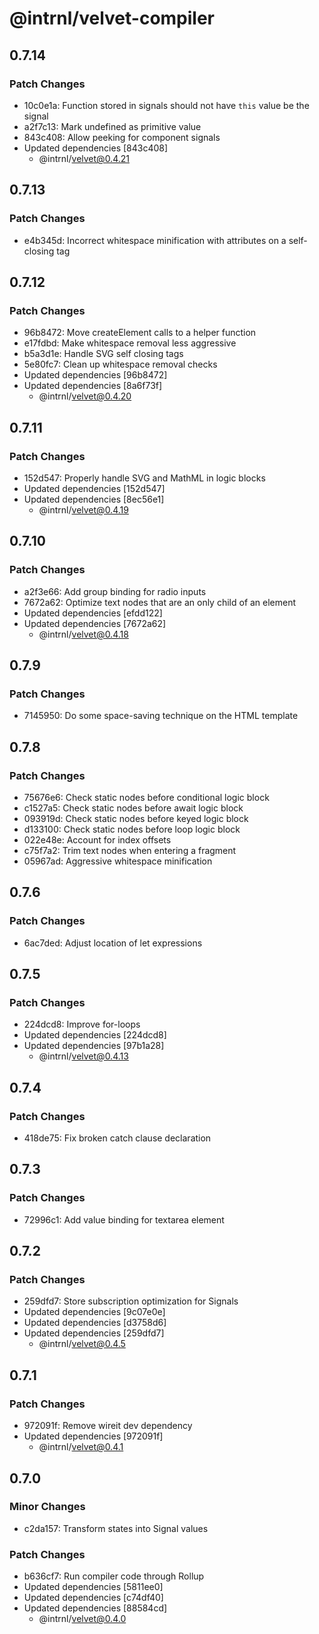 # @intrnl/velvet-compiler

## 0.7.14

### Patch Changes

- 10c0e1a: Function stored in signals should not have `this` value be the signal
- a2f7c13: Mark undefined as primitive value
- 843c408: Allow peeking for component signals
- Updated dependencies [843c408]
  - @intrnl/velvet@0.4.21

## 0.7.13

### Patch Changes

- e4b345d: Incorrect whitespace minification with attributes on a self-closing tag

## 0.7.12

### Patch Changes

- 96b8472: Move createElement calls to a helper function
- e17fdbd: Make whitespace removal less aggressive
- b5a3d1e: Handle SVG self closing tags
- 5e80fc7: Clean up whitespace removal checks
- Updated dependencies [96b8472]
- Updated dependencies [8a6f73f]
  - @intrnl/velvet@0.4.20

## 0.7.11

### Patch Changes

- 152d547: Properly handle SVG and MathML in logic blocks
- Updated dependencies [152d547]
- Updated dependencies [8ec56e1]
  - @intrnl/velvet@0.4.19

## 0.7.10

### Patch Changes

- a2f3e66: Add group binding for radio inputs
- 7672a62: Optimize text nodes that are an only child of an element
- Updated dependencies [efdd122]
- Updated dependencies [7672a62]
  - @intrnl/velvet@0.4.18

## 0.7.9

### Patch Changes

- 7145950: Do some space-saving technique on the HTML template

## 0.7.8

### Patch Changes

- 75676e6: Check static nodes before conditional logic block
- c1527a5: Check static nodes before await logic block
- 093919d: Check static nodes before keyed logic block
- d133100: Check static nodes before loop logic block
- 022e48e: Account for index offsets
- c75f7a2: Trim text nodes when entering a fragment
- 05967ad: Aggressive whitespace minification

## 0.7.6

### Patch Changes

- 6ac7ded: Adjust location of let expressions

## 0.7.5

### Patch Changes

- 224dcd8: Improve for-loops
- Updated dependencies [224dcd8]
- Updated dependencies [97b1a28]
  - @intrnl/velvet@0.4.13

## 0.7.4

### Patch Changes

- 418de75: Fix broken catch clause declaration

## 0.7.3

### Patch Changes

- 72996c1: Add value binding for textarea element

## 0.7.2

### Patch Changes

- 259dfd7: Store subscription optimization for Signals
- Updated dependencies [9c07e0e]
- Updated dependencies [d3758d6]
- Updated dependencies [259dfd7]
  - @intrnl/velvet@0.4.5

## 0.7.1

### Patch Changes

- 972091f: Remove wireit dev dependency
- Updated dependencies [972091f]
  - @intrnl/velvet@0.4.1

## 0.7.0

### Minor Changes

- c2da157: Transform states into Signal values

### Patch Changes

- b636cf7: Run compiler code through Rollup
- Updated dependencies [5811ee0]
- Updated dependencies [c74df40]
- Updated dependencies [88584cd]
  - @intrnl/velvet@0.4.0
